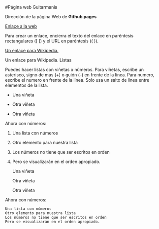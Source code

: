 #Página web Guitarmania

Dirección de la página Web de **Github pages**

[Enlace a la web](https://franmateos.github.io/guitarmania)

Para crear un enlace, encierra el texto del enlace en paréntesis rectangulares ([ ]) y el URL en paréntesis (( )).

[Un enlace para Wikipedia.](http://es.wikipedia.org/)

Un enlace para Wikipedia.
Listas

Puedes hacer listas con viñetas o números. Para viñetas, escribe un asterisco, signo de más (+) o guión (-) en frente de la linea. Para numero, escribe el numero en frente de la linea. Solo usa un salto de linea entre elementos de la lista.

* Una viñeta
+ Otra viñeta
- Otra viñeta

Ahora con números:

1. Una lista con números
2. Otro elemento para nuestra lista
4. Los números no tiene que ser escritos en orden
3. Pero se visualizarán en el orden apropiado. 

    Una viñeta

    Otra viñeta

    Otra viñeta

Ahora con números:

    Una lista con números
    Otro elemento para nuestra lista
    Los números no tiene que ser escritos en orden
    Pero se visualizarán en el orden apropiado.

